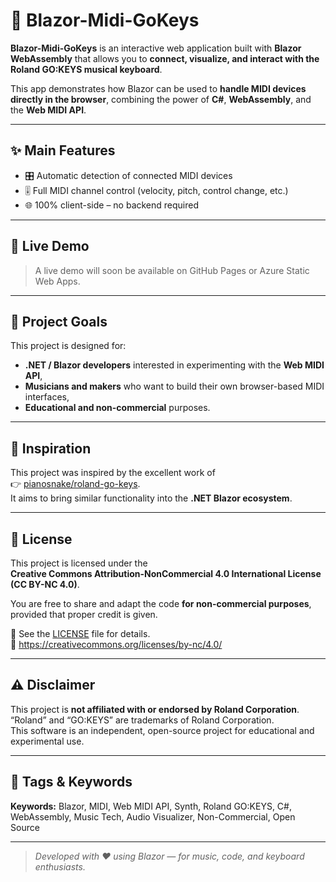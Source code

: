 # 🎹 Blazor-Midi-GoKeys

**Blazor-Midi-GoKeys** is an interactive web application built with **Blazor WebAssembly** that allows you to **connect, visualize, and interact with the Roland GO:KEYS musical keyboard**.

This app demonstrates how Blazor can be used to **handle MIDI devices directly in the browser**, combining the power of **C#**, **WebAssembly**, and the **Web MIDI API**.

---

## ✨ Main Features

- 🎛️ Automatic detection of connected MIDI devices  
- 🎚️ Full MIDI channel control (velocity, pitch, control change, etc.)  
- 🌐 100% client-side – no backend required  

---

## 🚀 Live Demo
> A live demo will soon be available on GitHub Pages or Azure Static Web Apps.

---

## 🧠 Project Goals

This project is designed for:
- **.NET / Blazor developers** interested in experimenting with the **Web MIDI API**,  
- **Musicians and makers** who want to build their own browser-based MIDI interfaces,  
- **Educational and non-commercial** purposes.  

---

## 🙏 Inspiration

This project was inspired by the excellent work of  
👉 [pianosnake/roland-go-keys](https://github.com/pianosnake/roland-go-keys).  
It aims to bring similar functionality into the **.NET Blazor ecosystem**.

---

## 🪪 License

This project is licensed under the  
**Creative Commons Attribution-NonCommercial 4.0 International License (CC BY-NC 4.0)**.  

You are free to share and adapt the code **for non-commercial purposes**, provided that proper credit is given.  

📄 See the [LICENSE](./LICENSE) file for details.  
🔗 https://creativecommons.org/licenses/by-nc/4.0/

---

## ⚠️ Disclaimer

This project is **not affiliated with or endorsed by Roland Corporation**.  
“Roland” and “GO:KEYS” are trademarks of Roland Corporation.  
This software is an independent, open-source project for educational and experimental use.

---

## 🔖 Tags & Keywords

**Keywords:** Blazor, MIDI, Web MIDI API, Synth, Roland GO:KEYS, C#, WebAssembly, Music Tech, Audio Visualizer, Non-Commercial, Open Source

---

> _Developed with ❤️ using Blazor — for music, code, and keyboard enthusiasts._
